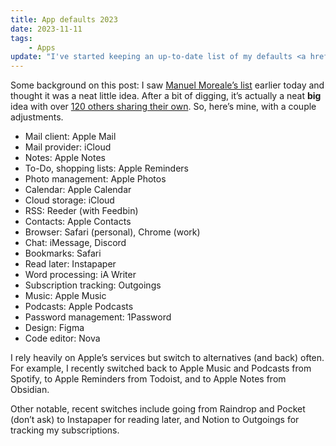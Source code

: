 ```yaml
---
title: App defaults 2023
date: 2023-11-11
tags:
    - Apps
update: "I've started keeping an up-to-date list of my defaults <a href='/uses'>here</a>."
---
```


Some background on this post: I saw [Manuel Moreale’s list](https://manuelmoreale.com/app-defaults) earlier today and thought it was a neat little idea. After a bit of digging, it’s actually a neat **big** idea with over [120 others sharing their own](https://defaults.rknight.me). So, here’s mine, with a couple adjustments.

- Mail client: Apple Mail
- Mail provider: iCloud
- Notes: Apple Notes
- To-Do, shopping lists: Apple Reminders
- Photo management: Apple Photos
- Calendar: Apple Calendar
- Cloud storage: iCloud
- RSS: Reeder (with Feedbin)
- Contacts: Apple Contacts
- Browser: Safari (personal), Chrome (work)
- Chat: iMessage, Discord
- Bookmarks: Safari
- Read later: Instapaper
- Word processing: iA Writer
- Subscription tracking: Outgoings
- Music: Apple Music
- Podcasts: Apple Podcasts
- Password management: 1Password
- Design: Figma
- Code editor: Nova

I rely heavily on Apple’s services but switch to alternatives (and back) often. For example, I recently switched back to Apple Music and Podcasts from Spotify, to Apple Reminders from Todoist, and to Apple Notes from Obsidian.

Other notable, recent switches include going from Raindrop and Pocket (don’t ask) to Instapaper for reading later, and Notion to Outgoings for tracking my subscriptions.
